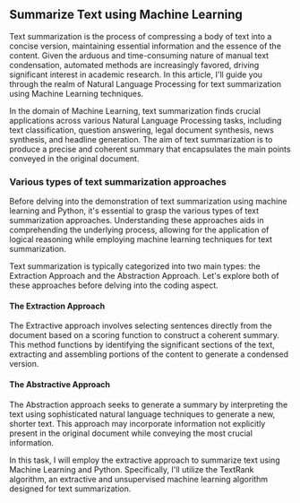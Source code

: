 ## Summarize Text using Machine Learning

Text summarization is the process of compressing a body of text into a concise version, maintaining essential information and the essence of the content. Given the arduous and time-consuming nature of manual text condensation, automated methods are increasingly favored, driving significant interest in academic research. In this article, I'll guide you through the realm of Natural Language Processing for text summarization using Machine Learning techniques.

In the domain of Machine Learning, text summarization finds crucial applications across various Natural Language Processing tasks, including text classification, question answering, legal document synthesis, news synthesis, and headline generation. The aim of text summarization is to produce a precise and coherent summary that encapsulates the main points conveyed in the original document.

### Various types of text summarization approaches

Before delving into the demonstration of text summarization using machine learning and Python, it's essential to grasp the various types of text summarization approaches. Understanding these approaches aids in comprehending the underlying process, allowing for the application of logical reasoning while employing machine learning techniques for text summarization.

Text summarization is typically categorized into two main types: the Extraction Approach and the Abstraction Approach. Let's explore both of these approaches before delving into the coding aspect.


#### The Extraction Approach

The Extractive approach involves selecting sentences directly from the document based on a scoring function to construct a coherent summary. This method functions by identifying the significant sections of the text, extracting and assembling portions of the content to generate a condensed version.


#### The Abstractive Approach

The Abstraction approach seeks to generate a summary by interpreting the text using sophisticated natural language techniques to generate a new, shorter text. This approach may incorporate information not explicitly present in the original document while conveying the most crucial information.


In this task, I will employ the extractive approach to summarize text using Machine Learning and Python. Specifically, I'll utilize the TextRank algorithm, an extractive and unsupervised machine learning algorithm designed for text summarization.



